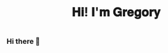 <h1 align="center"> 𝐇𝐢! 𝐈'𝐦 𝐆𝐫𝐞𝐠𝐨𝐫𝐲<h1>

### Hi there 👋

<!--
**AgrrFoss/AgrrFoss** is a ✨ _special_ ✨ repository because its `README.md` (this file) appears on your GitHub profile.

Here are some ideas to get you started:

- 🔭 I’m currently working on ...
- 🌱 I’m currently learning ...
- 👯 I’m looking to collaborate on ...
- 🤔 I’m looking for help with ...
- 💬 Ask me about ...
- 📫 How to reach me: ...
- 😄 Pronouns: ...
- ⚡ Fun fact: ...
-->
